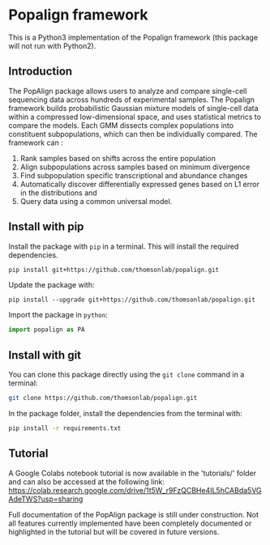 # Popalign framework

This is a Python3 implementation of the Popalign framework (this package will not run with Python2).

## Introduction

The PopAlign package allows users to analyze and compare single-cell sequencing data across hundreds of experimental samples. The Popalign framework builds probabilistic Gaussian mixture models of single-cell data within a compressed low-dimensional space, and uses statistical metrics to compare the models. Each GMM dissects complex populations into constituent subpopulations, which can then be individually compared. The framework can : 
1) Rank samples based on shifts across the entire population 
2) Align subpopulations across samples based on minimum divergence 
3) Find subpopulation specific transcriptional and abundance changes 
4) Automatically discover differentially expressed genes based on L1 error in the distributions and 
5) Query data using a common universal model.

## Install with pip

Install the package with `pip` in a terminal. This will install the required dependencies.
```sh
pip install git+https://github.com/thomsonlab/popalign.git
```

Update the package with:
```
pip install --upgrade git+https://github.com/thomsonlab/popalign.git
```

Import the package in `python`:
```python
import popalign as PA
```

## Install with git

You can clone this package directly using the `git clone` command in a terminal:
```sh
git clone https://github.com/thomsonlab/popalign.git
```

In the package folder, install the dependencies from the terminal with:
```sh
pip install -r requirements.txt
```

## Tutorial

A Google Colabs notebook tutorial is now available in the 'tutorials/' folder and can also be accessed at the following link: 
https://colab.research.google.com/drive/1t5W_r9FzQCBHe4IL5hCABda5VGAdeTWS?usp=sharing

Full documentation of the PopAlign package is still under construction. Not all features currently implemented have been completely documented or highlighted in the tutorial but will be covered in future versions. 
